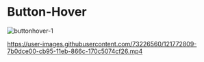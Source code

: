 # Button-Hover

![buttonhover-1](https://user-images.githubusercontent.com/73226560/121775240-02623e00-cba4-11eb-8315-60ed09386081.JPG)

https://user-images.githubusercontent.com/73226560/121772809-7b0dce00-cb95-11eb-866c-170c5074cf26.mp4




